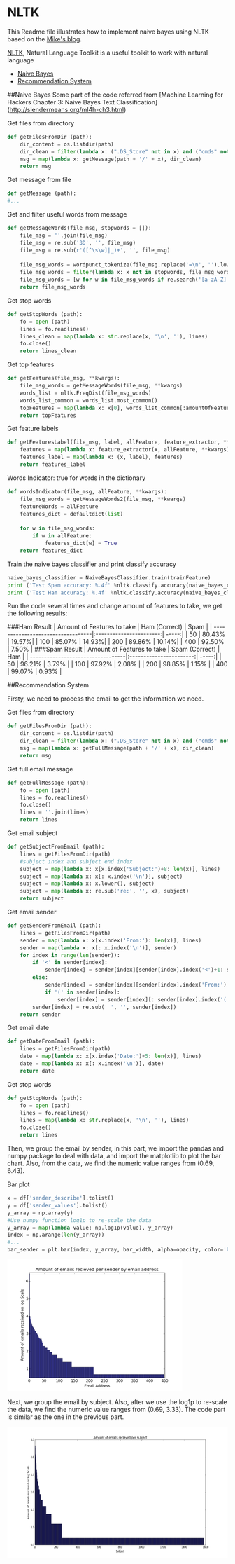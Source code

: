 # NLTK
This Readme file illustrates how to implement naive bayes using NLTK based on the [Mike's blog](https://xyclade.github.io/MachineLearning/). 

[NLTK](http://www.nltk.org/), Natural Language Toolkit is a useful toolkit to work with natural language
* [Naive Bayes](#naive-bayes)
* [Recommendation System](#recommend-system)

##Naive Bayes
Some part of the code referred from [Machine Learning for Hackers Chapter 3: Naive Bayes Text Classification] (http://slendermeans.org/ml4h-ch3.html)

Get files from directory
```python
def getFilesFromDir (path):
    dir_content = os.listdir(path)
    dir_clean = filter(lambda x: (".DS_Store" not in x) and ("cmds" not in x), dir_content)
    msg = map(lambda x: getMessage(path + '/' + x), dir_clean)
    return msg
```
Get message from file
```python
def getMessage (path):
#...
```
Get and filter useful words from message
```python
def getMessageWords(file_msg, stopwords = []):
    file_msg = ''.join(file_msg)
    file_msg = re.sub('3D', '', file_msg)
    file_msg = re.sub(r'([^\s\w]|_)+', '', file_msg)
    
    file_msg_words = wordpunct_tokenize(file_msg.replace('=\n', '').lower())
    file_msg_words = filter(lambda x: x not in stopwords, file_msg_words)
    file_msg_words = [w for w in file_msg_words if re.search('[a-zA-Z]', w) and len(w) > 1]
    return file_msg_words
```
Get stop words
```python
def getStopWords (path):
    fo = open (path)
    lines = fo.readlines()
    lines_clean = map(lambda x: str.replace(x, '\n', ''), lines)
    fo.close()
    return lines_clean
```
Get top features
```python
def getFeatures(file_msg, **kwargs):
    file_msg_words = getMessageWords(file_msg, **kwargs)
    words_list = nltk.FreqDist(file_msg_words)
    words_list_common = words_list.most_common()
    topFeatures = map(lambda x: x[0], words_list_common[:amountOfFeaturesPerSet])
    return topFeatures
```
Get feature labels
```python
def getFeaturesLabel(file_msg, label, allFeature, feature_extractor, **kwargs):
    features = map(lambda x: feature_extractor(x, allFeature, **kwargs), file_msg)
    features_label = map(lambda x: (x, label), features)
    return features_label
```
Words Indicator: true for words in the dictionary
```python
def wordsIndicator(file_msg, allFeature, **kwargs):
    file_msg_words = getMessageWords2(file_msg, **kwargs)
    featureWords = allFeature
    features_dict = defaultdict(list)
    
    for w in file_msg_words:
        if w in allFeature:
            features_dict[w] = True
    return features_dict
```
Train the naive bayes classifier and print classify accuracy
```python
naive_bayes_classifier = NaiveBayesClassifier.train(trainFeature)
print ('Test Spam accuracy: %.4f' %nltk.classify.accuracy(naive_bayes_classifier, spamTestFeature))
print ('Test Ham accuracy: %.4f' %nltk.classify.accuracy(naive_bayes_classifier, hamTestFeature))
```
Run the code several times and change amount of features to take, we get the following results:

###Ham Result
| Amount of Features to take        | Ham (Correct)           | Spam  |
| ----------------------------------|:-----------------------:| -----:|
| 50                                | 80.43%                  | 19.57%|
| 100                               | 85.07%                  | 14.93%|
| 200                               | 89.86%                  | 10.14%|
| 400                               | 92.50%                  | 7.50% |
###Spam Result
| Amount of Features to take        | Spam (Correct)          | Ham   |
| ----------------------------------|:-----------------------:| -----:|
| 50                                | 96.21%                  | 3.79% |
| 100                               | 97.92%                  | 2.08% |
| 200                               | 98.85%                  | 1.15% |
| 400                               | 99.07%                  | 0.93% |


##Recommendation System

Firsty, we need to process the email to get the information we need.

Get files from directory
```python
def getFilesFromDir (path):
    dir_content = os.listdir(path)
    dir_clean = filter(lambda x: (".DS_Store" not in x) and ("cmds" not in x), dir_content)
    msg = map(lambda x: getFullMessage(path + '/' + x), dir_clean)
    return msg
```
Get full email message 
```python
def getFullMessage (path):
    fo = open (path)
    lines = fo.readlines()
    fo.close()
    lines = ''.join(lines)
    return lines
```
Get email subject
```python
def getSubjectFromEmail (path):
    lines = getFilesFromDir(path)
    #subject index and subject end index
    subject = map(lambda x: x[x.index('Subject:')+8: len(x)], lines)
    subject = map(lambda x: x[: x.index('\n')], subject)
    subject = map(lambda x: x.lower(), subject)
    subject = map(lambda x: re.sub('re:', '', x), subject)
    return subject
```
Get email sender
```python
def getSenderFromEmail (path):
    lines = getFilesFromDir(path)
    sender = map(lambda x: x[x.index('From:'): len(x)], lines)
    sender = map(lambda x: x[: x.index('\n')], sender)
    for index in range(len(sender)):
        if '<' in sender[index]:
            sender[index] = sender[index][sender[index].index('<')+1: sender[index].index('>')]
        else:
            sender[index] = sender[index][sender[index].index('From:') + 5: ]
            if '(' in sender[index]:
                sender[index] = sender[index][: sender[index].index('(')]
        sender[index] = re.sub(' ', '', sender[index])
    return sender
```
Get email date
```python
def getDateFromEmail (path):
    lines = getFilesFromDir(path)
    date = map(lambda x: x[x.index('Date:')+5: len(x)], lines)
    date = map(lambda x: x[: x.index('\n')], date)
    return date
``` 
Get stop words
```python
def getStopWords (path):
    fo = open (path)
    lines = fo.readlines()
    lines = map(lambda x: str.replace(x, '\n', ''), lines)
    fo.close()
    return lines
```
Then, we group the email by sender, in this part, we import the pandas and numpy package to deal with data, and import the matplotlib to plot the bar chart. Also, from the data, we find the numeric value ranges from (0.69, 6.43).

Bar plot
```python
x = df['sender_describe'].tolist()
y = df['sender_values'].tolist()
y_array = np.array(y)
#Use numpy function log1p to re-scale the data
y_array = map(lambda value: np.log1p(value), y_array)
index = np.arange(len(y_array))
#...
bar_sender = plt.bar(index, y_array, bar_width, alpha=opacity, color='b')
```
<img src='imgs\bar1.png' height='300'>

Next, we group the email by subject. Also, after we use the log1p to re-scale the data, we find the numeric value ranges from (0.69, 3.33). The code part is similar as the one in the previous part.

<img src='imgs\bar2.png' height='300'>